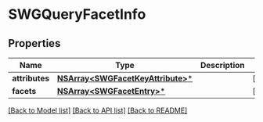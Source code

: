 # SWGQueryFacetInfo

## Properties
Name | Type | Description | Notes
------------ | ------------- | ------------- | -------------
**attributes** | [**NSArray&lt;SWGFacetKeyAttribute&gt;***](SWGFacetKeyAttribute.md) |  | [optional] 
**facets** | [**NSArray&lt;SWGFacetEntry&gt;***](SWGFacetEntry.md) |  | [optional] 

[[Back to Model list]](../README.md#documentation-for-models) [[Back to API list]](../README.md#documentation-for-api-endpoints) [[Back to README]](../README.md)


